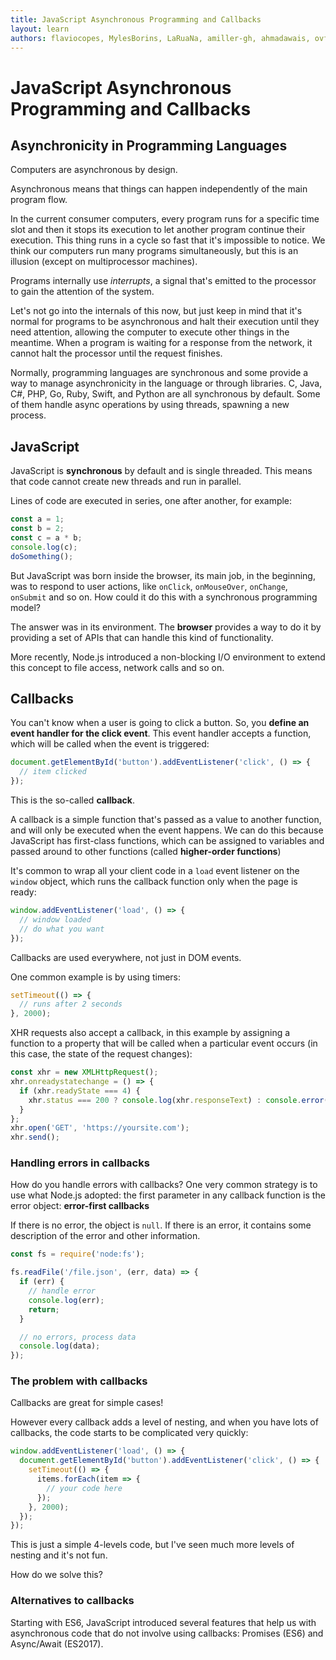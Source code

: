 ```yaml
---
title: JavaScript Asynchronous Programming and Callbacks
layout: learn
authors: flaviocopes, MylesBorins, LaRuaNa, amiller-gh, ahmadawais, ovflowd
---
```


# JavaScript Asynchronous Programming and Callbacks

## Asynchronicity in Programming Languages

Computers are asynchronous by design.

Asynchronous means that things can happen independently of the main program flow.

In the current consumer computers, every program runs for a specific time slot and then it stops its execution to let another program continue their execution. This thing runs in a cycle so fast that it's impossible to notice. We think our computers run many programs simultaneously, but this is an illusion (except on multiprocessor machines).

Programs internally use _interrupts_, a signal that's emitted to the processor to gain the attention of the system.

Let's not go into the internals of this now, but just keep in mind that it's normal for programs to be asynchronous and halt their execution until they need attention, allowing the computer to execute other things in the meantime. When a program is waiting for a response from the network, it cannot halt the processor until the request finishes.

Normally, programming languages are synchronous and some provide a way to manage asynchronicity in the language or through libraries. C, Java, C#, PHP, Go, Ruby, Swift, and Python are all synchronous by default. Some of them handle async operations by using threads, spawning a new process.

## JavaScript

JavaScript is **synchronous** by default and is single threaded. This means that code cannot create new threads and run in parallel.

Lines of code are executed in series, one after another, for example:

```js
const a = 1;
const b = 2;
const c = a * b;
console.log(c);
doSomething();
```

But JavaScript was born inside the browser, its main job, in the beginning, was to respond to user actions, like `onClick`, `onMouseOver`, `onChange`, `onSubmit` and so on. How could it do this with a synchronous programming model?

The answer was in its environment. The **browser** provides a way to do it by providing a set of APIs that can handle this kind of functionality.

More recently, Node.js introduced a non-blocking I/O environment to extend this concept to file access, network calls and so on.

## Callbacks

You can't know when a user is going to click a button. So, you **define an event handler for the click event**. This event handler accepts a function, which will be called when the event is triggered:

```js
document.getElementById('button').addEventListener('click', () => {
  // item clicked
});
```

This is the so-called **callback**.

A callback is a simple function that's passed as a value to another function, and will only be executed when the event happens. We can do this because JavaScript has first-class functions, which can be assigned to variables and passed around to other functions (called **higher-order functions**)

It's common to wrap all your client code in a `load` event listener on the `window` object, which runs the callback function only when the page is ready:

```js
window.addEventListener('load', () => {
  // window loaded
  // do what you want
});
```

Callbacks are used everywhere, not just in DOM events.

One common example is by using timers:

```js
setTimeout(() => {
  // runs after 2 seconds
}, 2000);
```

XHR requests also accept a callback, in this example by assigning a function to a property that will be called when a particular event occurs (in this case, the state of the request changes):

```js
const xhr = new XMLHttpRequest();
xhr.onreadystatechange = () => {
  if (xhr.readyState === 4) {
    xhr.status === 200 ? console.log(xhr.responseText) : console.error('error');
  }
};
xhr.open('GET', 'https://yoursite.com');
xhr.send();
```

### Handling errors in callbacks

How do you handle errors with callbacks? One very common strategy is to use what Node.js adopted: the first parameter in any callback function is the error object: **error-first callbacks**

If there is no error, the object is `null`. If there is an error, it contains some description of the error and other information.

```js
const fs = require('node:fs');

fs.readFile('/file.json', (err, data) => {
  if (err) {
    // handle error
    console.log(err);
    return;
  }

  // no errors, process data
  console.log(data);
});
```

### The problem with callbacks

Callbacks are great for simple cases!

However every callback adds a level of nesting, and when you have lots of callbacks, the code starts to be complicated very quickly:

```js
window.addEventListener('load', () => {
  document.getElementById('button').addEventListener('click', () => {
    setTimeout(() => {
      items.forEach(item => {
        // your code here
      });
    }, 2000);
  });
});
```

This is just a simple 4-levels code, but I've seen much more levels of nesting and it's not fun.

How do we solve this?

### Alternatives to callbacks

Starting with ES6, JavaScript introduced several features that help us with asynchronous code that do not involve using callbacks: Promises (ES6) and Async/Await (ES2017).

